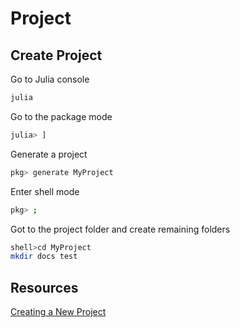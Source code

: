 # Project

## Create Project

Go to Julia console

```sh
julia
```

Go to the package mode

```sh
julia> ]
```

Generate a project

```sh
pkg> generate MyProject
```

Enter shell mode

```sh
pkg> ;
```

Got to the project folder and create remaining folders

```sh
shell>cd MyProject 
mkdir docs test
```

## Resources

[Creating a New Project](https://www.matecdev.com/posts/julia-create-project.html)
